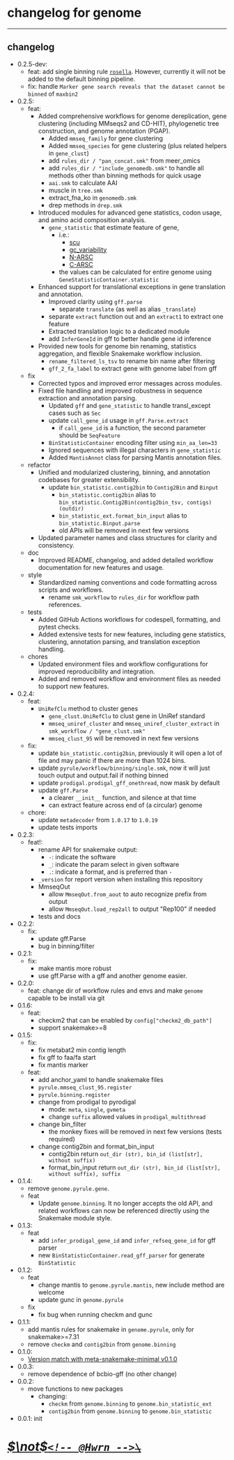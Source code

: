 <!--
 * @Date: 2023-08-07 15:18:41
 * @LastEditors: hwrn hwrn.aou@sjtu.edu.cn
 * @LastEditTime: 2025-07-11 15:33:45
 * @FilePath: /genome/changelog.md
 * @Description:
-->

changelog for genome
====================

---

## changelog

- 0.2.5-dev:
  - feat: add single binning rule [`rosella`](https://github.com/rhysnewell/rosella).
    However, currently it will not be added to the default binning pipeline.
  - fix: handle `Marker gene search reveals that the dataset cannot be binned` of `maxbin2`
- 0.2.5:
  - feat:
    - Added comprehensive workflows for genome dereplication, gene clustering (including MMseqs2 and CD-HIT), phylogenetic tree construction, and genome annotation (PGAP).
      - Added `mmseq_family` for gene clustering
      - Added `mmseq_species` for gene clustering (plus related helpers in `gene_clust`)
      - add `rules_dir / "pan_concat.smk"` from meer_omics
      - add `rules_dir / "include_genomedb.smk"` to handle all methods other than binning methods for quick usage
      - `aai.smk` to calculate AAI
      - muscle in `tree.smk`
      - extract_fna_ko in `genomedb.smk`
      - drep methods in `drep.smk`
    - Introduced modules for advanced gene statistics, codon usage, and amino acid composition analysis.
      - `gene_statistic` that estimate feature of gene,
        - i.e.:
          - [scu](https://doi.org/10.1093/molbev/mss201)
          - [gc_variability](https://www.nature.com/articles/s41564-017-0008-3)
          - [N-ARSC](https://www.nature.com/articles/s41564-017-0008-3)
          - [C-ARSC](https://www.nature.com/articles/s41564-017-0008-3)
        - the values can be calculated for entire genome using `GeneStatisticContainer.statistic`
    - Enhanced support for translational exceptions in gene translation and annotation.
      - Improved clarity using `gff.parse`
        - separate `translate` (as well as alias `_translate`)
      - separate `extract` function out and an `extract1` to extract one feature
      - Extracted translation logic to a dedicated module
      - add `InferGeneId` in gff to better handle gene id inference
    - Provided new tools for genome bin renaming, statistics aggregation, and flexible Snakemake workflow inclusion.
      - `rename_filtered_ls_tsv` to rename bin name after filtering
      - `gff_2_fa_label` to extract gene with genome label from gff
  - fix
    - Corrected typos and improved error messages across modules.
    - Fixed file handling and improved robustness in sequence extraction and annotation parsing.
      - Updated `gff` and `gene_statistic` to handle transl_except cases such as `Sec`
      - update `call_gene_id` usage in `gff.Parse.extract`
        - if `call_gene_id` is a function, the second parameter should be `SeqFeature`
      - `BinStatisticContainer` encoding filter using `min_aa_len=33`
      - Ignored sequences with illegal characters in `gene_statistic`
      - Added `MantisAnnot` class for parsing Mantis annotation files.
  - refactor
    - Unified and modularized clustering, binning, and annotation codebases for greater extensibility.
      - update `bin_statistic.contig2bin` to `Contig2Bin` and `Binput`
        - `bin_statistic.contig2bin` alias to `bin_statistic.Contig2Bin(contig2bin_tsv, contigs)(outdir)`
        - `bin_statistic_ext.format_bin_input` alias to `bin_statistic.Binput.parse`
        - old APIs will be removed in next few versions
    - Updated parameter names and class structures for clarity and consistency.
  - doc
    - Improved README, changelog, and added detailed workflow documentation for new features and usage.
  - style
    - Standardized naming conventions and code formatting across scripts and workflows.
      - rename `smk_workflow` to `rules_dir` for workflow path references.
  - tests
    - Added GitHub Actions workflows for codespell, formatting, and pytest checks.
    - Added extensive tests for new features, including gene statistics, clustering, annotation parsing, and translation exception handling.
  - chores
    - Updated environment files and workflow configurations for improved reproducibility and integration.
    - Added and removed workflow and environment files as needed to support new features.
- 0.2.4:
  - feat:
    - `UniRefClu` method to cluster genes
      - `gene_clust.UniRefClu` to clust gene in UniRef standard
      - `mmseq_uniref_cluster` and `mmseq_uniref_cluster_extract` in `smk_workflow / "gene_clust.smk"`
      - `mmseq_clust_95` will be removed in next few versions
  - fix:
    - update `bin_statistic.contig2bin`,
      previously it will open a lot of file and may panic if there are more than 1024 bins.
    - update `pyrule/workflow/binning/single.smk`,
      now it will just touch output and output.fail if nothing binned
    - update `prodigal.prodigal_gff_onethread`, now mask by default
    - update `gff.Parse`
      - a clearer `__init__` function, and silence at that time
      - can extract feature across end of (a circular) genome
  - chore:
    - update `metadecoder` from `1.0.17` to `1.0.19`
    - update tests imports
- 0.2.3:
  - feat!:
    - rename API for snakemake output:
      - `-`: indicate the software
      - `_`: indicate the param select in given software
      - `.`: indicate a format, and is preferred than `-`
    - `_version` for report version when installing this repository
    - MmseqOut
      - allow `MmseqOut.from_aout` to auto recognize prefix from output
      - allow `MmseqOut.load_rep2all` to output "Rep100" if needed
    - tests and docs
- 0.2.2:
  - fix:
    - update gff.Parse
    - bug in binning/filter
- 0.2.1:
  - fix:
    - make mantis more robust
    - use gff.Parse with a gff and another genome easier.
- 0.2.0:
  - feat: change dir of workflow rules and envs and make `genome` capable to be install via git
- 0.1.6:
  - feat:
    - checkm2 that can be enabled by `config["checkm2_db_path"]`
    - support snakemake>=8
- 0.1.5:
  - fix:
    - fix metabat2 min contig length
    - fix gff to faa/fa start
    - fix mantis marker
  - feat:
    - add anchor_yaml to handle snakemake files
    - `pyrule.mmseq_clust_95.register`
    - `pyrule.binning.register`
    - change from prodigal to pyrodigal
      - mode: `meta`, `single`, `gvmeta`
      - change `suffix` allowed values in `prodigal_multithread`
    - change bin_filter
      - the monkey fixes will be removed in next few versions (tests required)
    - change contig2bin and format_bin_input
      - contig2bin return `out_dir (str), bin_id (list[str], without suffix)`
      - format_bin_input return
          `out_dir (str), bin_id (list[str], without suffix), suffix`
- 0.1.4:
  - remove `genome.pyrule.gene`.
  - feat
    - Update `genome.binning`. It no longer accepts the old API, and related workflows can now be referenced directly using the Snakemake module style.
- 0.1.3:
  - feat
    - add `infer_prodigal_gene_id` and `infer_refseq_gene_id` for gff parser
    - new `BinStatisticContainer.read_gff_parser` for generate `BinStatistic`
- 0.1.2:
  - feat
    - change mantis to `genome.pyrule.mantis`, new include method are welcome
    - update gunc in `genome.pyrule`
  - fix
    - fix bug when running checkm and gunc
- 0.1.1:
  - add mantis rules for snakemake in `genome.pyrule`, only for snakemake>=7.31
  - remove `checkm` and `contig2bin` from `genome.binning`
- 0.1.0:
  - [Version match with meta-snakemake-minimal v0.1.0](http://202.120.45.162:12080/Metabolic_Modeling/genome/releases/tag/version-0.1.0)
- 0.0.3:
  - remove dependence of bcbio-gff (no other change)
- 0.0.2:
  - move functions to new packages
    - changing:
      - `checkm` from `genome.binning` to `genome.bin_statistic_ext`
      - `contig2bin` from `genome.binning` to `genome.bin_statistic`
- 0.0.1: init

# [***$\not$`<!-- @Hwrn -->`*~~`\`~~**](README.md)
